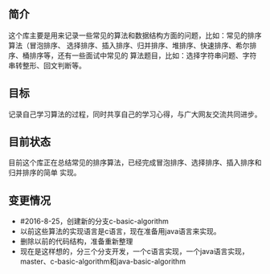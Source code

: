## 简介

这个库主要是用来记录一些常见的算法和数据结构方面的问题，比如：常见的排序算法（冒泡排序、
选择排序、插入排序、归并排序、堆排序、快速排序、希尔排序、桶排序等，还有一些面试中常见的
算法题目，比如：选择字符串问题、字符串转整形、回文判断等。

## 目标

记录自己学习算法的过程，同时共享自己的学习心得，与广大网友交流共同进步。

## 目前状态

目前这个库正在总结常见的排序算法，已经完成冒泡排序、选择排序、插入排序和归并排序的简单
实现。

## 变更情况

- #2016-8-25，创建新的分支c-basic-algorithm
 - 以前这些算法的实现语言是c语言，现在准备用java语言来实现。
 - 删除以前的代码结构，准备重新整理
 - 现在是这样想的，分三个分支开发，一个c语言实现，一个java语言实现，master、c-basic-algorithm和java-basic-algorithm
 
